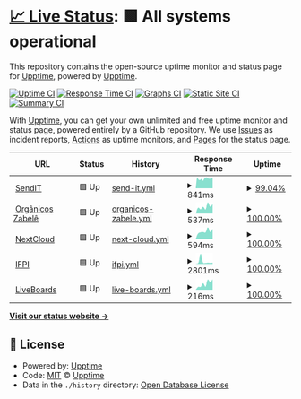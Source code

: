 # [📈 Live Status](https://upptime.github.io/upptime): <!--live status--> **🟩 All systems operational**

This repository contains the open-source uptime monitor and status page for [Upptime](https://upptime.js.org), powered by [Upptime](https://github.com/upptime/upptime).

[![Uptime CI](https://github.com/koj-co/upptime/workflows/Uptime%20CI/badge.svg)](https://github.com/koj-co/upptime/actions?query=workflow%3A%22Uptime+CI%22)
[![Response Time CI](https://github.com/koj-co/upptime/workflows/Response%20Time%20CI/badge.svg)](https://github.com/koj-co/upptime/actions?query=workflow%3A%22Response+Time+CI%22)
[![Graphs CI](https://github.com/koj-co/upptime/workflows/Graphs%20CI/badge.svg)](https://github.com/koj-co/upptime/actions?query=workflow%3A%22Graphs+CI%22)
[![Static Site CI](https://github.com/koj-co/upptime/workflows/Static%20Site%20CI/badge.svg)](https://github.com/koj-co/upptime/actions?query=workflow%3A%22Static+Site+CI%22)
[![Summary CI](https://github.com/koj-co/upptime/workflows/Summary%20CI/badge.svg)](https://github.com/koj-co/upptime/actions?query=workflow%3A%22Summary+CI%22)

With [Upptime](https://upptime.js.org), you can get your own unlimited and free uptime monitor and status page, powered entirely by a GitHub repository. We use [Issues](https://github.com/upptime/upptime/issues) as incident reports, [Actions](https://github.com/upptime/upptime/actions) as uptime monitors, and [Pages](https://upptime.github.io/upptime) for the status page.

<!--start: status pages-->
<!-- This summary is generated by Upptime (https://github.com/upptime/upptime) -->
<!-- Do not edit this manually, your changes will be overwritten -->
<!-- prettier-ignore -->
| URL | Status | History | Response Time | Uptime |
| --- | ------ | ------- | ------------- | ------ |
| <img alt="" src="https://favicons.githubusercontent.com/sendit.dannluciano.com.br" height="13"> [SendIT](https://sendit.dannluciano.com.br) | 🟩 Up | [send-it.yml](https://github.com/dannluciano/upptime/commits/HEAD/history/send-it.yml) | <details><summary><img alt="Response time graph" src="./graphs/send-it/response-time-week.png" height="20"> 841ms</summary><br><a href="https://dannluciano.github.io/upptime/history/send-it"><img alt="Response time 850" src="https://img.shields.io/endpoint?url=https%3A%2F%2Fraw.githubusercontent.com%2Fdannluciano%2Fupptime%2FHEAD%2Fapi%2Fsend-it%2Fresponse-time.json"></a><br><a href="https://dannluciano.github.io/upptime/history/send-it"><img alt="24-hour response time 887" src="https://img.shields.io/endpoint?url=https%3A%2F%2Fraw.githubusercontent.com%2Fdannluciano%2Fupptime%2FHEAD%2Fapi%2Fsend-it%2Fresponse-time-day.json"></a><br><a href="https://dannluciano.github.io/upptime/history/send-it"><img alt="7-day response time 841" src="https://img.shields.io/endpoint?url=https%3A%2F%2Fraw.githubusercontent.com%2Fdannluciano%2Fupptime%2FHEAD%2Fapi%2Fsend-it%2Fresponse-time-week.json"></a><br><a href="https://dannluciano.github.io/upptime/history/send-it"><img alt="30-day response time 838" src="https://img.shields.io/endpoint?url=https%3A%2F%2Fraw.githubusercontent.com%2Fdannluciano%2Fupptime%2FHEAD%2Fapi%2Fsend-it%2Fresponse-time-month.json"></a><br><a href="https://dannluciano.github.io/upptime/history/send-it"><img alt="1-year response time 850" src="https://img.shields.io/endpoint?url=https%3A%2F%2Fraw.githubusercontent.com%2Fdannluciano%2Fupptime%2FHEAD%2Fapi%2Fsend-it%2Fresponse-time-year.json"></a></details> | <details><summary><a href="https://dannluciano.github.io/upptime/history/send-it">99.04%</a></summary><a href="https://dannluciano.github.io/upptime/history/send-it"><img alt="All-time uptime 99.34%" src="https://img.shields.io/endpoint?url=https%3A%2F%2Fraw.githubusercontent.com%2Fdannluciano%2Fupptime%2FHEAD%2Fapi%2Fsend-it%2Fuptime.json"></a><br><a href="https://dannluciano.github.io/upptime/history/send-it"><img alt="24-hour uptime 98.95%" src="https://img.shields.io/endpoint?url=https%3A%2F%2Fraw.githubusercontent.com%2Fdannluciano%2Fupptime%2FHEAD%2Fapi%2Fsend-it%2Fuptime-day.json"></a><br><a href="https://dannluciano.github.io/upptime/history/send-it"><img alt="7-day uptime 99.04%" src="https://img.shields.io/endpoint?url=https%3A%2F%2Fraw.githubusercontent.com%2Fdannluciano%2Fupptime%2FHEAD%2Fapi%2Fsend-it%2Fuptime-week.json"></a><br><a href="https://dannluciano.github.io/upptime/history/send-it"><img alt="30-day uptime 99.33%" src="https://img.shields.io/endpoint?url=https%3A%2F%2Fraw.githubusercontent.com%2Fdannluciano%2Fupptime%2FHEAD%2Fapi%2Fsend-it%2Fuptime-month.json"></a><br><a href="https://dannluciano.github.io/upptime/history/send-it"><img alt="1-year uptime 99.34%" src="https://img.shields.io/endpoint?url=https%3A%2F%2Fraw.githubusercontent.com%2Fdannluciano%2Fupptime%2FHEAD%2Fapi%2Fsend-it%2Fuptime-year.json"></a></details>
| <img alt="" src="https://favicons.githubusercontent.com/www.organicosrn.eco.br" height="13"> [Orgânicos Zabelê](https://www.organicosrn.eco.br) | 🟩 Up | [organicos-zabele.yml](https://github.com/dannluciano/upptime/commits/HEAD/history/organicos-zabele.yml) | <details><summary><img alt="Response time graph" src="./graphs/organicos-zabele/response-time-week.png" height="20"> 537ms</summary><br><a href="https://dannluciano.github.io/upptime/history/organicos-zabele"><img alt="Response time 456" src="https://img.shields.io/endpoint?url=https%3A%2F%2Fraw.githubusercontent.com%2Fdannluciano%2Fupptime%2FHEAD%2Fapi%2Forganicos-zabele%2Fresponse-time.json"></a><br><a href="https://dannluciano.github.io/upptime/history/organicos-zabele"><img alt="24-hour response time 737" src="https://img.shields.io/endpoint?url=https%3A%2F%2Fraw.githubusercontent.com%2Fdannluciano%2Fupptime%2FHEAD%2Fapi%2Forganicos-zabele%2Fresponse-time-day.json"></a><br><a href="https://dannluciano.github.io/upptime/history/organicos-zabele"><img alt="7-day response time 537" src="https://img.shields.io/endpoint?url=https%3A%2F%2Fraw.githubusercontent.com%2Fdannluciano%2Fupptime%2FHEAD%2Fapi%2Forganicos-zabele%2Fresponse-time-week.json"></a><br><a href="https://dannluciano.github.io/upptime/history/organicos-zabele"><img alt="30-day response time 431" src="https://img.shields.io/endpoint?url=https%3A%2F%2Fraw.githubusercontent.com%2Fdannluciano%2Fupptime%2FHEAD%2Fapi%2Forganicos-zabele%2Fresponse-time-month.json"></a><br><a href="https://dannluciano.github.io/upptime/history/organicos-zabele"><img alt="1-year response time 456" src="https://img.shields.io/endpoint?url=https%3A%2F%2Fraw.githubusercontent.com%2Fdannluciano%2Fupptime%2FHEAD%2Fapi%2Forganicos-zabele%2Fresponse-time-year.json"></a></details> | <details><summary><a href="https://dannluciano.github.io/upptime/history/organicos-zabele">100.00%</a></summary><a href="https://dannluciano.github.io/upptime/history/organicos-zabele"><img alt="All-time uptime 100.00%" src="https://img.shields.io/endpoint?url=https%3A%2F%2Fraw.githubusercontent.com%2Fdannluciano%2Fupptime%2FHEAD%2Fapi%2Forganicos-zabele%2Fuptime.json"></a><br><a href="https://dannluciano.github.io/upptime/history/organicos-zabele"><img alt="24-hour uptime 100.00%" src="https://img.shields.io/endpoint?url=https%3A%2F%2Fraw.githubusercontent.com%2Fdannluciano%2Fupptime%2FHEAD%2Fapi%2Forganicos-zabele%2Fuptime-day.json"></a><br><a href="https://dannluciano.github.io/upptime/history/organicos-zabele"><img alt="7-day uptime 100.00%" src="https://img.shields.io/endpoint?url=https%3A%2F%2Fraw.githubusercontent.com%2Fdannluciano%2Fupptime%2FHEAD%2Fapi%2Forganicos-zabele%2Fuptime-week.json"></a><br><a href="https://dannluciano.github.io/upptime/history/organicos-zabele"><img alt="30-day uptime 100.00%" src="https://img.shields.io/endpoint?url=https%3A%2F%2Fraw.githubusercontent.com%2Fdannluciano%2Fupptime%2FHEAD%2Fapi%2Forganicos-zabele%2Fuptime-month.json"></a><br><a href="https://dannluciano.github.io/upptime/history/organicos-zabele"><img alt="1-year uptime 100.00%" src="https://img.shields.io/endpoint?url=https%3A%2F%2Fraw.githubusercontent.com%2Fdannluciano%2Fupptime%2FHEAD%2Fapi%2Forganicos-zabele%2Fuptime-year.json"></a></details>
| <img alt="" src="https://favicons.githubusercontent.com/cloud.dannluciano.com.br" height="13"> [NextCloud](https://cloud.dannluciano.com.br) | 🟩 Up | [next-cloud.yml](https://github.com/dannluciano/upptime/commits/HEAD/history/next-cloud.yml) | <details><summary><img alt="Response time graph" src="./graphs/next-cloud/response-time-week.png" height="20"> 594ms</summary><br><a href="https://dannluciano.github.io/upptime/history/next-cloud"><img alt="Response time 510" src="https://img.shields.io/endpoint?url=https%3A%2F%2Fraw.githubusercontent.com%2Fdannluciano%2Fupptime%2FHEAD%2Fapi%2Fnext-cloud%2Fresponse-time.json"></a><br><a href="https://dannluciano.github.io/upptime/history/next-cloud"><img alt="24-hour response time 774" src="https://img.shields.io/endpoint?url=https%3A%2F%2Fraw.githubusercontent.com%2Fdannluciano%2Fupptime%2FHEAD%2Fapi%2Fnext-cloud%2Fresponse-time-day.json"></a><br><a href="https://dannluciano.github.io/upptime/history/next-cloud"><img alt="7-day response time 594" src="https://img.shields.io/endpoint?url=https%3A%2F%2Fraw.githubusercontent.com%2Fdannluciano%2Fupptime%2FHEAD%2Fapi%2Fnext-cloud%2Fresponse-time-week.json"></a><br><a href="https://dannluciano.github.io/upptime/history/next-cloud"><img alt="30-day response time 487" src="https://img.shields.io/endpoint?url=https%3A%2F%2Fraw.githubusercontent.com%2Fdannluciano%2Fupptime%2FHEAD%2Fapi%2Fnext-cloud%2Fresponse-time-month.json"></a><br><a href="https://dannluciano.github.io/upptime/history/next-cloud"><img alt="1-year response time 510" src="https://img.shields.io/endpoint?url=https%3A%2F%2Fraw.githubusercontent.com%2Fdannluciano%2Fupptime%2FHEAD%2Fapi%2Fnext-cloud%2Fresponse-time-year.json"></a></details> | <details><summary><a href="https://dannluciano.github.io/upptime/history/next-cloud">100.00%</a></summary><a href="https://dannluciano.github.io/upptime/history/next-cloud"><img alt="All-time uptime 93.36%" src="https://img.shields.io/endpoint?url=https%3A%2F%2Fraw.githubusercontent.com%2Fdannluciano%2Fupptime%2FHEAD%2Fapi%2Fnext-cloud%2Fuptime.json"></a><br><a href="https://dannluciano.github.io/upptime/history/next-cloud"><img alt="24-hour uptime 100.00%" src="https://img.shields.io/endpoint?url=https%3A%2F%2Fraw.githubusercontent.com%2Fdannluciano%2Fupptime%2FHEAD%2Fapi%2Fnext-cloud%2Fuptime-day.json"></a><br><a href="https://dannluciano.github.io/upptime/history/next-cloud"><img alt="7-day uptime 100.00%" src="https://img.shields.io/endpoint?url=https%3A%2F%2Fraw.githubusercontent.com%2Fdannluciano%2Fupptime%2FHEAD%2Fapi%2Fnext-cloud%2Fuptime-week.json"></a><br><a href="https://dannluciano.github.io/upptime/history/next-cloud"><img alt="30-day uptime 93.21%" src="https://img.shields.io/endpoint?url=https%3A%2F%2Fraw.githubusercontent.com%2Fdannluciano%2Fupptime%2FHEAD%2Fapi%2Fnext-cloud%2Fuptime-month.json"></a><br><a href="https://dannluciano.github.io/upptime/history/next-cloud"><img alt="1-year uptime 93.36%" src="https://img.shields.io/endpoint?url=https%3A%2F%2Fraw.githubusercontent.com%2Fdannluciano%2Fupptime%2FHEAD%2Fapi%2Fnext-cloud%2Fuptime-year.json"></a></details>
| <img alt="" src="https://favicons.githubusercontent.com/www.ifpi.edu.br" height="13"> [IFPI](https://www.ifpi.edu.br/) | 🟩 Up | [ifpi.yml](https://github.com/dannluciano/upptime/commits/HEAD/history/ifpi.yml) | <details><summary><img alt="Response time graph" src="./graphs/ifpi/response-time-week.png" height="20"> 2801ms</summary><br><a href="https://dannluciano.github.io/upptime/history/ifpi"><img alt="Response time 1666" src="https://img.shields.io/endpoint?url=https%3A%2F%2Fraw.githubusercontent.com%2Fdannluciano%2Fupptime%2FHEAD%2Fapi%2Fifpi%2Fresponse-time.json"></a><br><a href="https://dannluciano.github.io/upptime/history/ifpi"><img alt="24-hour response time 1415" src="https://img.shields.io/endpoint?url=https%3A%2F%2Fraw.githubusercontent.com%2Fdannluciano%2Fupptime%2FHEAD%2Fapi%2Fifpi%2Fresponse-time-day.json"></a><br><a href="https://dannluciano.github.io/upptime/history/ifpi"><img alt="7-day response time 2801" src="https://img.shields.io/endpoint?url=https%3A%2F%2Fraw.githubusercontent.com%2Fdannluciano%2Fupptime%2FHEAD%2Fapi%2Fifpi%2Fresponse-time-week.json"></a><br><a href="https://dannluciano.github.io/upptime/history/ifpi"><img alt="30-day response time 1680" src="https://img.shields.io/endpoint?url=https%3A%2F%2Fraw.githubusercontent.com%2Fdannluciano%2Fupptime%2FHEAD%2Fapi%2Fifpi%2Fresponse-time-month.json"></a><br><a href="https://dannluciano.github.io/upptime/history/ifpi"><img alt="1-year response time 1666" src="https://img.shields.io/endpoint?url=https%3A%2F%2Fraw.githubusercontent.com%2Fdannluciano%2Fupptime%2FHEAD%2Fapi%2Fifpi%2Fresponse-time-year.json"></a></details> | <details><summary><a href="https://dannluciano.github.io/upptime/history/ifpi">100.00%</a></summary><a href="https://dannluciano.github.io/upptime/history/ifpi"><img alt="All-time uptime 99.74%" src="https://img.shields.io/endpoint?url=https%3A%2F%2Fraw.githubusercontent.com%2Fdannluciano%2Fupptime%2FHEAD%2Fapi%2Fifpi%2Fuptime.json"></a><br><a href="https://dannluciano.github.io/upptime/history/ifpi"><img alt="24-hour uptime 100.00%" src="https://img.shields.io/endpoint?url=https%3A%2F%2Fraw.githubusercontent.com%2Fdannluciano%2Fupptime%2FHEAD%2Fapi%2Fifpi%2Fuptime-day.json"></a><br><a href="https://dannluciano.github.io/upptime/history/ifpi"><img alt="7-day uptime 100.00%" src="https://img.shields.io/endpoint?url=https%3A%2F%2Fraw.githubusercontent.com%2Fdannluciano%2Fupptime%2FHEAD%2Fapi%2Fifpi%2Fuptime-week.json"></a><br><a href="https://dannluciano.github.io/upptime/history/ifpi"><img alt="30-day uptime 99.74%" src="https://img.shields.io/endpoint?url=https%3A%2F%2Fraw.githubusercontent.com%2Fdannluciano%2Fupptime%2FHEAD%2Fapi%2Fifpi%2Fuptime-month.json"></a><br><a href="https://dannluciano.github.io/upptime/history/ifpi"><img alt="1-year uptime 99.74%" src="https://img.shields.io/endpoint?url=https%3A%2F%2Fraw.githubusercontent.com%2Fdannluciano%2Fupptime%2FHEAD%2Fapi%2Fifpi%2Fuptime-year.json"></a></details>
| <img alt="" src="https://favicons.githubusercontent.com/liveboards.herokuapp.com" height="13"> [LiveBoards](https://liveboards.herokuapp.com/) | 🟩 Up | [live-boards.yml](https://github.com/dannluciano/upptime/commits/HEAD/history/live-boards.yml) | <details><summary><img alt="Response time graph" src="./graphs/live-boards/response-time-week.png" height="20"> 216ms</summary><br><a href="https://dannluciano.github.io/upptime/history/live-boards"><img alt="Response time 4237" src="https://img.shields.io/endpoint?url=https%3A%2F%2Fraw.githubusercontent.com%2Fdannluciano%2Fupptime%2FHEAD%2Fapi%2Flive-boards%2Fresponse-time.json"></a><br><a href="https://dannluciano.github.io/upptime/history/live-boards"><img alt="24-hour response time 367" src="https://img.shields.io/endpoint?url=https%3A%2F%2Fraw.githubusercontent.com%2Fdannluciano%2Fupptime%2FHEAD%2Fapi%2Flive-boards%2Fresponse-time-day.json"></a><br><a href="https://dannluciano.github.io/upptime/history/live-boards"><img alt="7-day response time 216" src="https://img.shields.io/endpoint?url=https%3A%2F%2Fraw.githubusercontent.com%2Fdannluciano%2Fupptime%2FHEAD%2Fapi%2Flive-boards%2Fresponse-time-week.json"></a><br><a href="https://dannluciano.github.io/upptime/history/live-boards"><img alt="30-day response time 4362" src="https://img.shields.io/endpoint?url=https%3A%2F%2Fraw.githubusercontent.com%2Fdannluciano%2Fupptime%2FHEAD%2Fapi%2Flive-boards%2Fresponse-time-month.json"></a><br><a href="https://dannluciano.github.io/upptime/history/live-boards"><img alt="1-year response time 4237" src="https://img.shields.io/endpoint?url=https%3A%2F%2Fraw.githubusercontent.com%2Fdannluciano%2Fupptime%2FHEAD%2Fapi%2Flive-boards%2Fresponse-time-year.json"></a></details> | <details><summary><a href="https://dannluciano.github.io/upptime/history/live-boards">100.00%</a></summary><a href="https://dannluciano.github.io/upptime/history/live-boards"><img alt="All-time uptime 100.00%" src="https://img.shields.io/endpoint?url=https%3A%2F%2Fraw.githubusercontent.com%2Fdannluciano%2Fupptime%2FHEAD%2Fapi%2Flive-boards%2Fuptime.json"></a><br><a href="https://dannluciano.github.io/upptime/history/live-boards"><img alt="24-hour uptime 100.00%" src="https://img.shields.io/endpoint?url=https%3A%2F%2Fraw.githubusercontent.com%2Fdannluciano%2Fupptime%2FHEAD%2Fapi%2Flive-boards%2Fuptime-day.json"></a><br><a href="https://dannluciano.github.io/upptime/history/live-boards"><img alt="7-day uptime 100.00%" src="https://img.shields.io/endpoint?url=https%3A%2F%2Fraw.githubusercontent.com%2Fdannluciano%2Fupptime%2FHEAD%2Fapi%2Flive-boards%2Fuptime-week.json"></a><br><a href="https://dannluciano.github.io/upptime/history/live-boards"><img alt="30-day uptime 100.00%" src="https://img.shields.io/endpoint?url=https%3A%2F%2Fraw.githubusercontent.com%2Fdannluciano%2Fupptime%2FHEAD%2Fapi%2Flive-boards%2Fuptime-month.json"></a><br><a href="https://dannluciano.github.io/upptime/history/live-boards"><img alt="1-year uptime 100.00%" src="https://img.shields.io/endpoint?url=https%3A%2F%2Fraw.githubusercontent.com%2Fdannluciano%2Fupptime%2FHEAD%2Fapi%2Flive-boards%2Fuptime-year.json"></a></details>

<!--end: status pages-->

[**Visit our status website →**](https://upptime.github.io/upptime)

## 📄 License

- Powered by: [Upptime](https://github.com/upptime/upptime)
- Code: [MIT](./LICENSE) © [Upptime](https://upptime.js.org)
- Data in the `./history` directory: [Open Database License](https://opendatacommons.org/licenses/odbl/1-0/)
